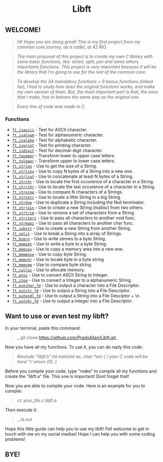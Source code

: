 <h1 align="center">
	Libft
<h1>

## WELCOME!

> _Hi! Hope you are doing great! 
This is my first project from my common core journey, as a cadet, at 42 RIO._

> _The main proposal of this project is to create my own C library with some basic functions, like: strlen, split, join and some others importants functions. This project is very important because it will be the library that I'm going to use for the rest of the common core._ 

> _To develop the 34 mandatory functions + 9 bonus functions (linked list), I had to study how does the original functions works, and make my own version of them. But, the most important part is that, the ones that I make, has to behave the same way as the original one._ 

> _Every line of code was made in C._

### Functions

* [`ft_isascii`](ft_isascii.c)		- Test for ASCII character.
* [`ft_isalnum`](ft_isalnum.c)		- Test for alphanumeric character.
* [`ft_isalpha`](ft_isalpha.c)		- Test for alphabetic character.
* [`ft_isprint`](ft_isprint.c)		- Test for printing character.
* [`ft_isdigit`](ft_isdigit.c)		- Test for decimal-digit character.
* [`ft_toupper`](ft_toupper.c)		- Transform lower to upper case letters.
* [`ft_tolower`](ft_tolower.c)		- Transform upper to lower case letters.
* [`ft_strlen`](ft_strlen.c)		- Use to get the size of a String.
* [`ft_strlcpy`](ft_strlcpy.c)		- Use to copy N bytes of a String into a new one.
* [`ft_strlcat`](ft_strlcat.c)		- Use to concatenate at least N bytes of a String.
* [`ft_strchr`](ft_strchr.c)		- Use to locate the first occurence of a character in a String.
* [`ft_strrchr`](ft_strrchr.c)		- Use to locate the last occurence of a character in a String.
* [`ft_strncmp`](ft_strncmp.c)		- Use to compare N characters of a Strings.
* [`ft_strnstr`](ft_strnstr.c)		- Use to locate a little String in a big String.
* [`ft_strdup`](ft_strdup.c)		- Use to duplicate a String including the Null terminator.
* [`ft_strjoin`](ft_strjoin.c)		- Use to create a new String (malloc) from two others.
* [`ft_strtrim`](ft_strtrim.c)		- Use to remove a set of characters from a String.
* [`ft_striteri`](ft_striteri.c)	- Use to pass all characters to another void func.
* [`ft_strmapi`](ft_strmapi.c)		- Use to pass all characters to another char func.
* [`ft_substr`](ft_substr.c)		- Use to create a new String from another String.
* [`ft_split`](ft_split.c)		- Use to break a String into a array of Strings.
* [`ft_bzero`](ft_bzero.c)		- Use to write zeroes to a byte String.
* [`ft_memset`](ft_memset.c)		- Use to write a byte to a byte String.
* [`ft_memcpy`](ft_memcpy.c)		- Use to copy a memory area into a new one.
* [`ft_memmove`](ft_memmove.c)		- Use to copy byte String.
* [`ft_memchr`](ft_memchr.c)		- Use to locate byte in a byte string
* [`ft_memcmp`](ft_memcmp.c)		- Use to compare byte string.
* [`ft_calloc`](ft_calloc.c)		- Use to allocate memory.
* [`ft_atoi`](ft_atoi.c)		- Use to convert ASCII String to Integer.
* [`ft_itoa`](ft_itoa.c)		- Use to convert a Integer to a alphanumeric String.
* [`ft_putchar_fd`](ft_putchar_fd.c)	- Use to output a character into a File Descriptor.
* [`ft_putstr_fd`](ft_putstr_fd.c)	- Use to output a String into a File Descriptor.
* [`ft_putendl_fd`](ft_putendl_fd.c)	- Use to output a String into a File Desciptor + \n.
* [`ft_putnbr_fd`](ft_putnbr_fd.c)	- Use to output a Integer into a File Descriptor.

## Want to use or even test my libft? 

In your terminal, paste this command:
> _ git clone https://github.com/PradoAllan/Libft.git_

Now you have all my functions.
To use it, you can do reply this code:
> _#include "libft.h"
	int	main(int ac, char **av) {
 		/* your C code will be here! */
 		return (0);
 	}_

Before you compile your code, type "make" to compile all my functions and create the "libft.a" file. This one is important! Dont forget that!

Now you are able to compile your code. 
Here is an example for you to compile: 
> _cc your_file.c libft.a_

Then execute it:

> _./a.out

Hope this little guide can help you to use my libft! 
Fell welcome to get in touch with me on my social medias! 
Hope I can help you with some coding problems!

## BYE!

